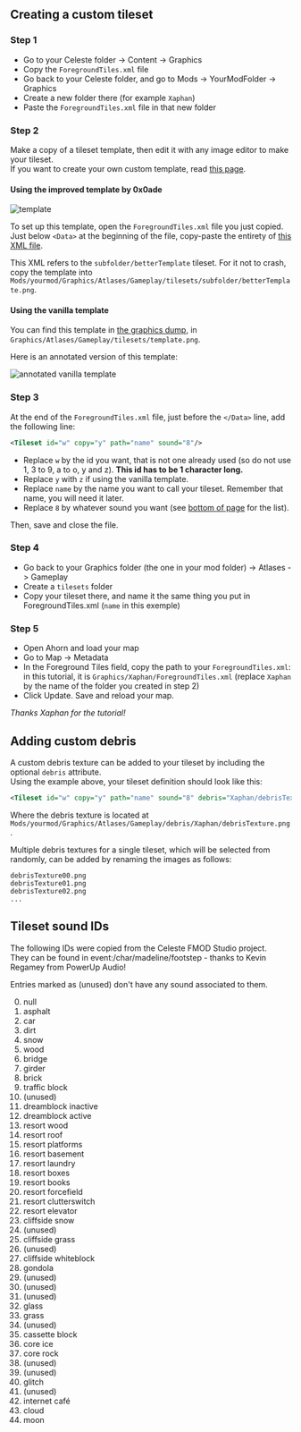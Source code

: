 ## Creating a custom tileset

### Step 1

* Go to your Celeste folder -> Content -> Graphics
* Copy the `ForegroundTiles.xml` file
* Go back to your Celeste folder, and go to Mods -> YourModFolder -> Graphics
* Create a new folder there (for example `Xaphan`)
* Paste the `ForegroundTiles.xml` file in that new folder

### Step 2

Make a copy of a tileset template, then edit it with any image editor to make your tileset.  
If you want to create your own custom template, read [this page](#tileset-format-reference).

#### Using the improved template by 0x0ade

![template](https://i.imgur.com/jUq838l.png)

To set up this template, open the `ForegroundTiles.xml` file you just copied. Just below `<Data>` at the beginning of the file, copy-paste the entirety of [this XML file](https://gist.github.com/0x0ade/3beb5eb3008f3f25be0b3204d1ee585a).

This XML refers to the `subfolder/betterTemplate` tileset. For it not to crash, copy the template into `Mods/yourmod/Graphics/Atlases/Gameplay/tilesets/subfolder/betterTemplate.png`.

#### Using the vanilla template

You can find this template in [the graphics dump](https://drive.google.com/file/d/1ITwCI2uJ7YflAG0OwBR4uOUEJBjwTCet/view), in `Graphics/Atlases/Gameplay/tilesets/template.png`.

Here is an annotated version of this template:

![annotated vanilla template](https://cdn.discordapp.com/attachments/663507492529111057/664207894480289792/unknown.png)

### Step 3

At the end of the `ForegroundTiles.xml` file, just before the `</Data>` line, add the following line:
```xml
<Tileset id="w" copy="y" path="name" sound="8"/>
```
* Replace `w` by the id you want, that is not one already used (so do not use 1, 3 to 9, a to o, y and z). **This id has to be 1 character long.**
* Replace `y` with `z` if using the vanilla template.
* Replace `name` by the name you want to call your tileset. Remember that name, you will need it later.
* Replace `8` by whatever sound you want (see [bottom of page](#Tileset-sound-IDs) for the list).

Then, save and close the file.

### Step 4
* Go back to your Graphics folder (the one in your mod folder) -> Atlases -> Gameplay
* Create a `tilesets` folder
* Copy your tileset there, and name it the same thing you put in ForegroundTiles.xml (`name` in this exemple)

### Step 5
* Open Ahorn and load your map
* Go to Map -> Metadata
* In the Foreground Tiles field, copy the path to your `ForegroundTiles.xml`: in this tutorial, it is `Graphics/Xaphan/ForegroundTiles.xml` (replace `Xaphan` by the name of the folder you created in step 2)
* Click Update. Save and reload your map.

_Thanks Xaphan for the tutorial!_

## Adding custom debris

A custom debris texture can be added to your tileset by including the optional `debris` attribute.  
Using the example above, your tileset definition should look like this:
```xml
<Tileset id="w" copy="y" path="name" sound="8" debris="Xaphan/debrisTexture"/>
```
Where the debris texture is located at `Mods/yourmod/Graphics/Atlases/Gameplay/debris/Xaphan/debrisTexture.png`.

Multiple debris textures for a single tileset, which will be selected from randomly, can be added by renaming the images as follows:
```
debrisTexture00.png
debrisTexture01.png
debrisTexture02.png
...
```


## Tileset sound IDs

The following IDs were copied from the Celeste FMOD Studio project.  
They can be found in event:/char/madeline/footstep - thanks to Kevin Regamey from PowerUp Audio!

Entries marked as (unused) don't have any sound associated to them.  

0. null
1. asphalt
2. car
3. dirt
4. snow
5. wood
6. bridge
7. girder
8. brick
9. traffic block
10. (unused)
11. dreamblock inactive
12. dreamblock active
13. resort wood
14. resort roof
15. resort platforms
16. resort basement
17. resort laundry
18. resort boxes
19. resort books
20. resort forcefield
21. resort clutterswitch
22. resort elevator
23. cliffside snow
24. (unused)
25. cliffside grass
26. (unused)
27. cliffside whiteblock
28. gondola
29. (unused)
30. (unused)
31. (unused)
32. glass
33. grass
34. (unused)
35. cassette block
36. core ice
37. core rock
38. (unused)
39. (unused)
40. glitch
41. (unused)
42. internet café
43. cloud
44. moon